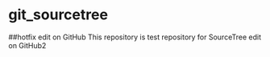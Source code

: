 # git_sourcetree
##hotfix
edit on GitHub
This repository is test repository for SourceTree
edit on GitHub2
